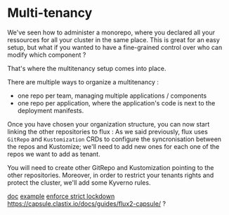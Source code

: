 # Multi-tenancy

We've seen how to administer a monorepo, where you declared all your ressources for all your cluster in the same place.
This is great for an easy setup, but what if you wanted to have a fine-grained control over who can modify which component ?

That's where the multitenancy setup comes into place.

There are multiple ways to organize a multitenancy : 
- one repo per team, managing multiple applications / components
- one repo per application, where the application's code is next to the deployment manifests. 

Once you have chosen your organization structure, you can now start linking the other repositories to flux : 
As we said previously, flux uses `GitRepo` and `Kustomization` CRDs to configure the syncronisation between the repos and Kustomize; we'll need to add new ones for each one of the repos we want to add as tenant.

You will need to create other GitRepo and Kustomization pointing to the other repositories. Moreover, in order to restrict your tenants rights and protect the cluster, we'll add some Kyverno rules.


[doc](https://fluxcd.io/docs/guides/repository-structure/)
[example](https://github.com/fluxcd/flux2-multi-tenancy)
[enforce strict lockdown](https://fluxcd.io/docs/installation/#multi-tenancy-lockdown)
https://capsule.clastix.io/docs/guides/flux2-capsule/ ?